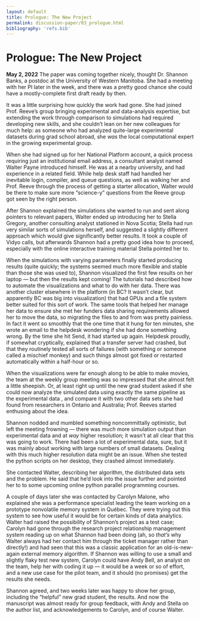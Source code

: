 ```yaml
---
layout: default
title: Prologue: The New Project
permalink: discussion-paper/03_prologue.html
bibliography: 'refs.bib'
---
```


Prologue: The New Project 
=========================

**May 2, 2022** The paper was coming together nicely, thought Dr.
Shannon Banks, a postdoc at the University of Western Manitoba. She had
a meeting with her PI later in the week, and there was a pretty good
chance she could have a mostly-complete first draft ready by then.

It was a little surprising how quickly the work had gone. She had joined
Prof. Reeve’s group bringing experimental and data-analysis expertise,
but extending the work through comparison to simulations had required
developing new skills, and she couldn’t lean on her new colleagues for
much help: as someone who had analyzed quite-large experimental datasets
during grad school abroad, she *was* the local computational expert in
the growing experimental group.

When she had signed up for her National Platform account, a quick
process requiring just an institutional email address, a consultant
analyst named Walter Payne introduced himself. He was at a nearby
university, and had experience in a related field. While help desk staff
had handled her inevitable login, compiler, and queue questions, as well
as walking her and Prof. Reeve through the process of getting a starter
allocation, Walter would be there to make sure more “science-y”
questions from the Reeve group got seen by the right person.

After Shannon explained the simulations she wanted to run and sent along
pointers to relevant papers, Walter ended up introducing her to Stella
Gregory, another consulting analyst stationed in Nova Scotia; Stella had
run very similar sorts of simulations herself, and suggested a slightly
different approach which would give significantly better results. It
took a couple of Vidyo calls, but afterwards Shannon had a pretty good
idea how to proceed, especially with the online interactive training
material Stella pointed her to.

When the simulations with varying parameters finally started producing
results (quite quickly; the systems seemed much more flexible and stable
than those she was used to), Shannon visualized the first few results on
her laptop — but then the results kept coming! The tutorials had
described how to automate the visualizations and what to do with her
data. There was another cluster elsewhere in the platform (in BC? It
wasn’t clear, but apparently BC was big into visualization) that had
GPUs and a file system better suited for this sort of work. The same
tools that helped her manage her data to ensure she met her funders data
sharing requirements allowed her to move the data, so migrating the
files to and from was pretty painless. In fact it went so smoothly that
the one time that it hung for ten minutes, she wrote an email to the
helpdesk wondering if she had done something wrong. By the time she hit
Send, it had started up again. Helpdesk proudly, if somewhat
cryptically, explained that a transfer server had crashed, but that they
routinely tested all sorts of failures (with something or someone called
a mischief monkey) and such things almost got fixed or restarted
automatically within a half-hour or so.

When the visualizations were far enough along to be able to make movies,
the team at the weekly group meeting was so impressed that she almost
felt a little sheepish. Or, at least right up until the new grad student
asked if she could now analyze the simulated data using exactly the same
pipeline as the experimental data , and compare it with two other data
sets she had found from researchers in Ontario and Australia; Prof.
Reeves started enthusing about the idea.

Shannon nodded and mumbled something noncommittally optimistic, but left
the meeting frowning — there was *much* more simulation output than
experimental data and at *way* higher resolution; it wasn’t at all clear
that this was going to work. There had been a lot of experimental data,
sure, but it was mainly about working with large numbers of small
datasets. Dealing with this much higher resolution data might be an
issue. When she tested the python scripts on her desktop, they crashed
almost immediately.

She contacted Walter, describing her algorithm, the distributed data
sets and the problem. He said that he’d look into the issue further and
pointed her to to some upcoming online python parallel programming
courses.

A couple of days later she was contacted by Carolyn Malone, who
explained she was a performance specialist leading the team working on a
prototype nonvolatile memory system in Québec. They were trying out this
system to see how useful it would be for certain kinds of data
analytics. Walter had raised the possibility of Shannon’s project as a
test case; Carolyn had gone through the research project relationship
management system reading up on what Shannon had been doing (ah, so
*that’s* why Walter always had her contact him through the ticket
manager rather than directly!) and had seen that this was a classic
application for an old-is-new-again external memory algorithm. If
Shannon was willing to use a small and slightly flaky test new system,
Carolyn could have Andy Bell, an analyst on the team, help her with
coding it up — it would be a week or so of effort, and a new use case
for the pilot team, and it should (no promises) get the results she
needs.

Shannon agreed, and two weeks later was happy to show her group,
including the “helpful” new grad student, the results. And now the
manuscript was almost ready for group feedback, with Andy and Stella on
the author list, and acknowledgements to Carolyn, and of course Walter.
